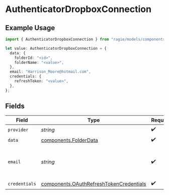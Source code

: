 # AuthenticatorDropboxConnection

## Example Usage

```typescript
import { AuthenticatorDropboxConnection } from "ragie/models/components";

let value: AuthenticatorDropboxConnection = {
  data: {
    folderId: "<id>",
    folderName: "<value>",
  },
  email: "Harrison_Moore@hotmail.com",
  credentials: {
    refreshToken: "<value>",
  },
};
```

## Fields

| Field                                                                                              | Type                                                                                               | Required                                                                                           | Description                                                                                        |
| -------------------------------------------------------------------------------------------------- | -------------------------------------------------------------------------------------------------- | -------------------------------------------------------------------------------------------------- | -------------------------------------------------------------------------------------------------- |
| `provider`                                                                                         | *string*                                                                                           | :heavy_check_mark:                                                                                 | N/A                                                                                                |
| `data`                                                                                             | [components.FolderData](../../models/components/folderdata.md)                                     | :heavy_check_mark:                                                                                 | N/A                                                                                                |
| `email`                                                                                            | *string*                                                                                           | :heavy_check_mark:                                                                                 | The email of the Dropbox account this is for                                                       |
| `credentials`                                                                                      | [components.OAuthRefreshTokenCredentials](../../models/components/oauthrefreshtokencredentials.md) | :heavy_check_mark:                                                                                 | N/A                                                                                                |